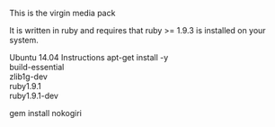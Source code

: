 This is the virgin media pack

It is written in ruby and requires that ruby >= 1.9.3 is installed on your system.

Ubuntu 14.04 Instructions
apt-get install -y \
	build-essential \
	zlib1g-dev \
	ruby1.9.1 \
	ruby1.9.1-dev

gem install nokogiri
